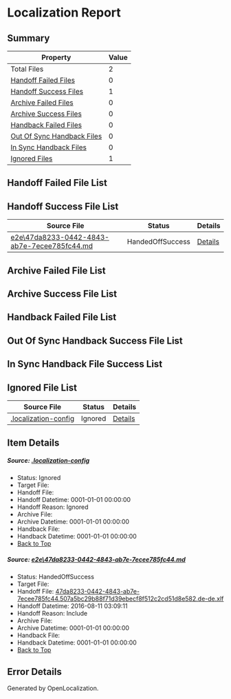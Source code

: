 # <a name='report-top'></a> Localization Report

## Summary
 Property | Value 
 -------- | ----- 
 Total Files | 2
[ Handoff Failed Files ](#handoff-failed-list)| 0
[ Handoff Success Files ](#handoff-success-list)| 1
[ Archive Failed Files ](#archive-failed-list)| 0
[ Archive Success Files ](#archive-success-list)| 0
[ Handback Failed Files ](#handback-failed-list)| 0
[ Out Of Sync Handback Files ](#outofsync-handback-success-list)| 0
[ In Sync Handback Files ](#insync-handback-success-list)| 0
[ Ignored Files ](#ignored-list)| 1

## <a name='handoff-failed-list'></a> Handoff Failed File List

## <a name='handoff-success-list'></a> Handoff Success File List
 Source File | Status | Details 
 ----------- | ------ | ------- 
 [e2e\47da8233-0442-4843-ab7e-7ecee785fc44.md](https://github.com/OpenLocalizationTestOrg/oltest/blob/9e53df6a2b7f3e7f6ca0c67c3cf9469dc6b7ebc8/e2e/47da8233-0442-4843-ab7e-7ecee785fc44.md) | HandedOffSuccess | [Details](#bcd244dab1ce8453e7b29f054cef844f06cf8e2a1)

## <a name='archive-failed-list'></a> Archive Failed File List

## <a name='archive-success-list'></a> Archive Success File List

## <a name='handback-failed-list'></a> Handback Failed File List

## <a name='outofsync-handback-success-list'></a> Out Of Sync Handback Success File List

## <a name='insync-handback-success-list'></a> In Sync Handback File Success List

## <a name='ignored-list'></a> Ignored File List
 Source File | Status | Details 
 ----------- | ------ | ------- 
 [.localization-config](https://github.com/OpenLocalizationTestOrg/oltest/blob/9e53df6a2b7f3e7f6ca0c67c3cf9469dc6b7ebc8/.localization-config) | Ignored | [Details](#3d4f252ac210baf56311d7e97dcc2db10974dbd20)

## Item Details
##### <a name='3d4f252ac210baf56311d7e97dcc2db10974dbd20'></a> Source: [.localization-config](https://github.com/OpenLocalizationTestOrg/oltest/blob/9e53df6a2b7f3e7f6ca0c67c3cf9469dc6b7ebc8/.localization-config)
* Status: Ignored
* Target File: 
* Handoff File: 
* Handoff Datetime: 0001-01-01 00:00:00
* Handoff Reason: Ignored
* Archive File: 
* Archive Datetime: 0001-01-01 00:00:00
* Handback File: 
* Handback Datetime: 0001-01-01 00:00:00
* [Back to Top](#report-top)

##### <a name='bcd244dab1ce8453e7b29f054cef844f06cf8e2a1'></a> Source: [e2e\47da8233-0442-4843-ab7e-7ecee785fc44.md](https://github.com/OpenLocalizationTestOrg/oltest/blob/9e53df6a2b7f3e7f6ca0c67c3cf9469dc6b7ebc8/e2e/47da8233-0442-4843-ab7e-7ecee785fc44.md)
* Status: HandedOffSuccess
* Target File: 
* Handoff File: [47da8233-0442-4843-ab7e-7ecee785fc44.507a5bc29b88f71d39ebecf8f512c2cd51d8e582.de-de.xlf](https://github.com/OpenLocalizationTestOrg/olhandoff-e2e/blob/4760948e61f8c259e02a1ac7e5820469b5768a4a/ol-handoff/OpenLocalizationTestOrg/ol-test-dede/ci/ht/47da8233-0442-4843-ab7e-7ecee785fc44.507a5bc29b88f71d39ebecf8f512c2cd51d8e582.de-de.xlf)
* Handoff Datetime: 2016-08-11 03:09:11
* Handoff Reason: Include
* Archive File: 
* Archive Datetime: 0001-01-01 00:00:00
* Handback File: 
* Handback Datetime: 0001-01-01 00:00:00
* [Back to Top](#report-top)


## Error Details

Generated by OpenLocalization.
